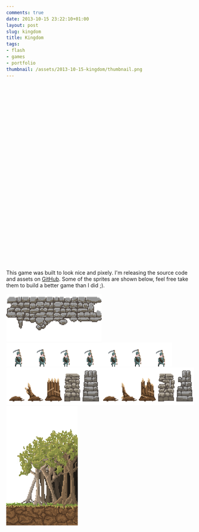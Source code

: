 ```yaml
---
comments: true
date: 2013-10-15 23:22:10+01:00
layout: post
slug: kingdom
title: Kingdom
tags:
- flash
- games
- portfolio
thumbnail: /assets/2013-10-15-kingdom/thumbnail.png
---
```


<object width="864" height="480">
    <param name="movie" value="/assets/2013-10-15-kingdom/kingdom.swf">
    <param name="allowfullscreen" value="true" />
</object>

This game was built to look nice and pixely. I'm releasing the source code and assets on [GitHub](https://github.com/noio/kingdom). Some of the sprites are shown below, feel free take them to build a better game than I did ;).

![](/assets/2013-10-15-kingdom/cobblestones.png)
![](/assets/2013-10-15-kingdom/farmer.png)
![](/assets/2013-10-15-kingdom/walls.png)
![](/assets/2013-10-15-kingdom/treeline.png)

